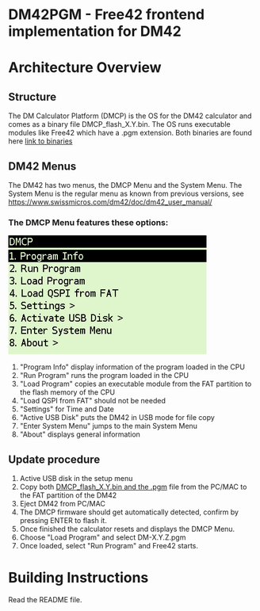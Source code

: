 # DM42PGM - Free42 frontend implementation for DM42

# Architecture Overview
## Structure
The DM Calculator Platform (DMCP) is the OS for the DM42 calculator and comes as a binary file DMCP_flash_X.Y.bin.
The OS runs executable modules like Free42 which have a .pgm extension.
Both binaries are found here [link to binaries](http://www.swissmicros.com/dm42/firmware)

## DM42 Menus
The DM42 has two menus, the DMCP Menu and the System Menu.
The System Menu is the regular menu as known from previous versions, see https://www.swissmicros.com/dm42/doc/dm42_user_manual/
### The DMCP Menu features these options:

![dmcp_menu.jpg](/images/dmcp_menu.jpg)
 1. "Program Info" display information of the program loaded in the CPU
 1. "Run Program" runs the program loaded in the CPU
 1. "Load Program" copies an executable module from the FAT partition to the flash memory of the CPU
 1. "Load QSPI from FAT" should not be needed
 1. "Settings" for Time and Date
 1. "Active USB Disk" puts the DM42 in USB mode for file copy
 1. "Enter System Menu" jumps to the main System Menu
 1. "About" displays general information

## Update procedure

1. Active USB disk in the setup menu
1. Copy both [DMCP_flash_X.Y.bin and the .pgm](http://www.swissmicros.com/dm42/firmware) file from the PC/MAC to the FAT partition of the DM42
1. Eject DM42 from PC/MAC
1. The DMCP firmware should get automatically detected, confirm by pressing ENTER to flash it.
1. Once finished the calculator resets and displays the DMCP Menu.
1. Choose "Load Program" and select DM-X.Y.Z.pgm
1. Once loaded, select "Run Program" and Free42 starts.

# Building Instructions
Read the README file.
